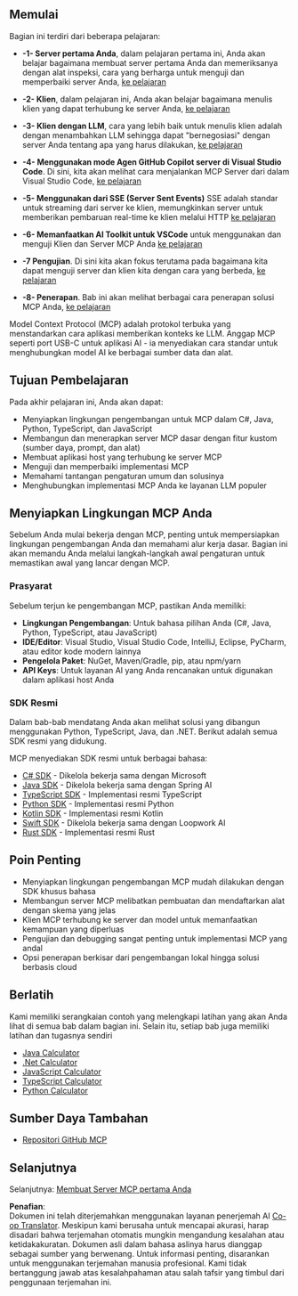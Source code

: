 <!--
CO_OP_TRANSLATOR_METADATA:
{
  "original_hash": "8fdd5786214b32ad33d8b5cf9012a0f7",
  "translation_date": "2025-05-17T08:12:57+00:00",
  "source_file": "03-GettingStarted/README.md",
  "language_code": "id"
}
-->
## Memulai  

Bagian ini terdiri dari beberapa pelajaran:

- **-1- Server pertama Anda**, dalam pelajaran pertama ini, Anda akan belajar bagaimana membuat server pertama Anda dan memeriksanya dengan alat inspeksi, cara yang berharga untuk menguji dan memperbaiki server Anda, [ke pelajaran](/03-GettingStarted/01-first-server/README.md)

- **-2- Klien**, dalam pelajaran ini, Anda akan belajar bagaimana menulis klien yang dapat terhubung ke server Anda, [ke pelajaran](/03-GettingStarted/02-client/README.md)

- **-3- Klien dengan LLM**, cara yang lebih baik untuk menulis klien adalah dengan menambahkan LLM sehingga dapat "bernegosiasi" dengan server Anda tentang apa yang harus dilakukan, [ke pelajaran](/03-GettingStarted/03-llm-client/README.md)

- **-4- Menggunakan mode Agen GitHub Copilot server di Visual Studio Code**. Di sini, kita akan melihat cara menjalankan MCP Server dari dalam Visual Studio Code, [ke pelajaran](/03-GettingStarted/04-vscode/README.md)

- **-5- Menggunakan dari SSE (Server Sent Events)** SSE adalah standar untuk streaming dari server ke klien, memungkinkan server untuk memberikan pembaruan real-time ke klien melalui HTTP [ke pelajaran](/03-GettingStarted/05-sse-server/README.md)

- **-6- Memanfaatkan AI Toolkit untuk VSCode** untuk menggunakan dan menguji Klien dan Server MCP Anda [ke pelajaran](/03-GettingStarted/06-aitk/README.md)

- **-7 Pengujian**. Di sini kita akan fokus terutama pada bagaimana kita dapat menguji server dan klien kita dengan cara yang berbeda, [ke pelajaran](/03-GettingStarted/07-testing/README.md)

- **-8- Penerapan**. Bab ini akan melihat berbagai cara penerapan solusi MCP Anda, [ke pelajaran](/03-GettingStarted/08-deployment/README.md)


Model Context Protocol (MCP) adalah protokol terbuka yang menstandarkan cara aplikasi memberikan konteks ke LLM. Anggap MCP seperti port USB-C untuk aplikasi AI - ia menyediakan cara standar untuk menghubungkan model AI ke berbagai sumber data dan alat.

## Tujuan Pembelajaran

Pada akhir pelajaran ini, Anda akan dapat:

- Menyiapkan lingkungan pengembangan untuk MCP dalam C#, Java, Python, TypeScript, dan JavaScript
- Membangun dan menerapkan server MCP dasar dengan fitur kustom (sumber daya, prompt, dan alat)
- Membuat aplikasi host yang terhubung ke server MCP
- Menguji dan memperbaiki implementasi MCP
- Memahami tantangan pengaturan umum dan solusinya
- Menghubungkan implementasi MCP Anda ke layanan LLM populer

## Menyiapkan Lingkungan MCP Anda

Sebelum Anda mulai bekerja dengan MCP, penting untuk mempersiapkan lingkungan pengembangan Anda dan memahami alur kerja dasar. Bagian ini akan memandu Anda melalui langkah-langkah awal pengaturan untuk memastikan awal yang lancar dengan MCP.

### Prasyarat

Sebelum terjun ke pengembangan MCP, pastikan Anda memiliki:

- **Lingkungan Pengembangan**: Untuk bahasa pilihan Anda (C#, Java, Python, TypeScript, atau JavaScript)
- **IDE/Editor**: Visual Studio, Visual Studio Code, IntelliJ, Eclipse, PyCharm, atau editor kode modern lainnya
- **Pengelola Paket**: NuGet, Maven/Gradle, pip, atau npm/yarn
- **API Keys**: Untuk layanan AI yang Anda rencanakan untuk digunakan dalam aplikasi host Anda


### SDK Resmi

Dalam bab-bab mendatang Anda akan melihat solusi yang dibangun menggunakan Python, TypeScript, Java, dan .NET. Berikut adalah semua SDK resmi yang didukung.

MCP menyediakan SDK resmi untuk berbagai bahasa:
- [C# SDK](https://github.com/modelcontextprotocol/csharp-sdk) - Dikelola bekerja sama dengan Microsoft
- [Java SDK](https://github.com/modelcontextprotocol/java-sdk) - Dikelola bekerja sama dengan Spring AI
- [TypeScript SDK](https://github.com/modelcontextprotocol/typescript-sdk) - Implementasi resmi TypeScript
- [Python SDK](https://github.com/modelcontextprotocol/python-sdk) - Implementasi resmi Python
- [Kotlin SDK](https://github.com/modelcontextprotocol/kotlin-sdk) - Implementasi resmi Kotlin
- [Swift SDK](https://github.com/modelcontextprotocol/swift-sdk) - Dikelola bekerja sama dengan Loopwork AI
- [Rust SDK](https://github.com/modelcontextprotocol/rust-sdk) - Implementasi resmi Rust

## Poin Penting

- Menyiapkan lingkungan pengembangan MCP mudah dilakukan dengan SDK khusus bahasa
- Membangun server MCP melibatkan pembuatan dan mendaftarkan alat dengan skema yang jelas
- Klien MCP terhubung ke server dan model untuk memanfaatkan kemampuan yang diperluas
- Pengujian dan debugging sangat penting untuk implementasi MCP yang andal
- Opsi penerapan berkisar dari pengembangan lokal hingga solusi berbasis cloud

## Berlatih

Kami memiliki serangkaian contoh yang melengkapi latihan yang akan Anda lihat di semua bab dalam bagian ini. Selain itu, setiap bab juga memiliki latihan dan tugasnya sendiri

- [Java Calculator](./samples/java/calculator/README.md)
- [.Net Calculator](../../../03-GettingStarted/samples/csharp)
- [JavaScript Calculator](./samples/javascript/README.md)
- [TypeScript Calculator](./samples/typescript/README.md)
- [Python Calculator](../../../03-GettingStarted/samples/python)

## Sumber Daya Tambahan

- [Repositori GitHub MCP](https://github.com/microsoft/mcp-for-beginners)

## Selanjutnya

Selanjutnya: [Membuat Server MCP pertama Anda](/03-GettingStarted/01-first-server/README.md)

**Penafian**:  
Dokumen ini telah diterjemahkan menggunakan layanan penerjemah AI [Co-op Translator](https://github.com/Azure/co-op-translator). Meskipun kami berusaha untuk mencapai akurasi, harap disadari bahwa terjemahan otomatis mungkin mengandung kesalahan atau ketidakakuratan. Dokumen asli dalam bahasa aslinya harus dianggap sebagai sumber yang berwenang. Untuk informasi penting, disarankan untuk menggunakan terjemahan manusia profesional. Kami tidak bertanggung jawab atas kesalahpahaman atau salah tafsir yang timbul dari penggunaan terjemahan ini.
